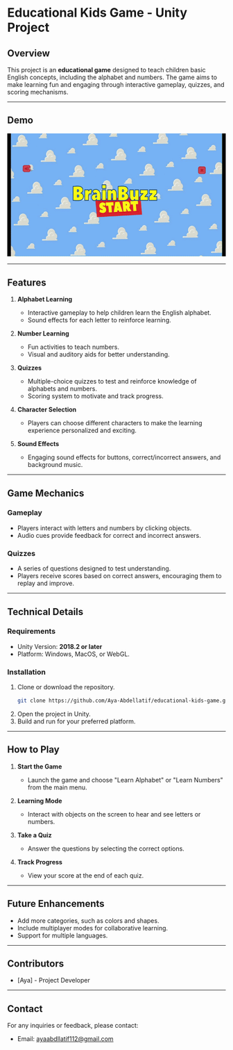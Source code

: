 # Educational Kids Game - Unity Project

## Overview
This project is an **educational game** designed to teach children basic English concepts, including the alphabet and numbers. The game aims to make learning fun and engaging through interactive gameplay, quizzes, and scoring mechanisms.

---

## Demo

![Demo](demo.gif)

---

## Features

1. **Alphabet Learning**
   - Interactive gameplay to help children learn the English alphabet.
   - Sound effects for each letter to reinforce learning.

2. **Number Learning**
   - Fun activities to teach numbers.
   - Visual and auditory aids for better understanding.

3. **Quizzes**
   - Multiple-choice quizzes to test and reinforce knowledge of alphabets and numbers.
   - Scoring system to motivate and track progress.

4. **Character Selection**
   - Players can choose different characters to make the learning experience personalized and exciting.

5. **Sound Effects**
   - Engaging sound effects for buttons, correct/incorrect answers, and background music.

---

## Game Mechanics

### Gameplay
- Players interact with letters and numbers by clicking objects.
- Audio cues provide feedback for correct and incorrect answers.

### Quizzes
- A series of questions designed to test understanding.
- Players receive scores based on correct answers, encouraging them to replay and improve.

---

## Technical Details

### Requirements
- Unity Version: **2018.2 or later**
- Platform: Windows, MacOS, or WebGL.

### Installation
1. Clone or download the repository.
   ```bash
   git clone https://github.com/Aya-Abdellatif/educational-kids-game.git
   ```
2. Open the project in Unity.
3. Build and run for your preferred platform.

---

## How to Play

1. **Start the Game**
   - Launch the game and choose "Learn Alphabet" or "Learn Numbers" from the main menu.

2. **Learning Mode**
   - Interact with objects on the screen to hear and see letters or numbers.

3. **Take a Quiz**
   - Answer the questions by selecting the correct options.

4. **Track Progress**
   - View your score at the end of each quiz.

---

## Future Enhancements
- Add more categories, such as colors and shapes.
- Include multiplayer modes for collaborative learning.
- Support for multiple languages.

---

## Contributors
- [Aya] - Project Developer

---

## Contact
For any inquiries or feedback, please contact:
- Email: ayaabdllatif112@gmail.com

